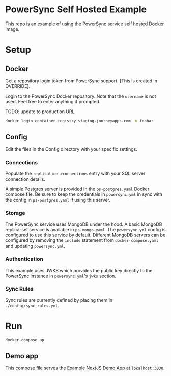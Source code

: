 # PowerSync Self Hosted Example

This repo is an example of using the PowerSync service self hosted Docker image.

# Setup

## Docker

Get a repository login token from PowerSync support. [This is created in OVERRIDE].

Login to the PowerSync Docker repository. Note that the `username` is not used. Feel free to enter anything if prompted.

TODO: update to production URL

```bash
docker login container-registry.staging.journeyapps.com -u foobar
```

## Config

Edit the files in the Config directory with your specific settings.

### Connections

Populate the `replication->connections` entry with your SQL server connection details.

A simple Postgres server is provided in the `ps-postgres.yaml` Docker compose file. Be sure to keep the credentials in `powersync.yml` in sync with the config in `ps-postgres.yaml` if using this server.

### Storage

The PowerSync service uses MongoDB under the hood. A basic MongoDB replica-set service is available in `ps-mongo.yaml`. The `powersync.yml` config is configured to use this service by default. Different MongoDB servers can be configured by removing the `include` statement from `docker-compose.yaml` and updating `powersync.yml`.

### Authentication

This example uses JWKS which provides the public key directly to the PowerSync instance in `powersync.yml`'s `jwks` section.

### Sync Rules

Sync rules are currently defined by placing them in `./config/sync_rules.yml`.

# Run

```bash
docker-compose up
```

## Demo app

This compose file serves the [Example NextJS Demo App](https://github.com/powersync-ja/powersync-js/tree/main/demos/example-nextjs) at `localhost:3030`.
